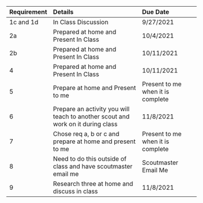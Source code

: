 | Requirement   | Details  | Due Date |
|:--------|:-------------------------------|:------------------------------|
| 1c and 1d | In Class Discussion  | 9/27/2021 |
| 2a | Prepared at home and Present In Class | 10/4/2021 |
| 2b| Prepared at home and Present In Class | 10/11/2021 |
| 4 | Prepared at home and Present In Class| 10/11/2021 |
| 5 | Prepare at home and Present to me | Present to me when it is complete |
| 6 | Prepare an activity you will teach to another scout and work on it during class  | 11/8/2021 |
| 7  | Chose req a, b or c and prepare at home and present to me | Present to me when it is complete |
| 8 | Need to do this outside of class and have scoutmaster email me | Scoutmaster Email Me |
| 9 | Research three at home and discuss in class | 11/8/2021 |

